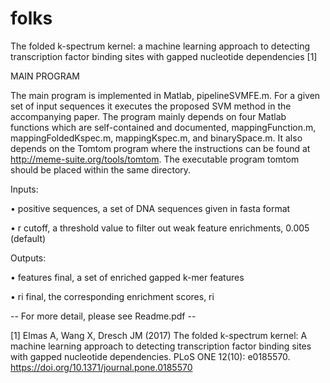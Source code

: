 # folks
The folded k-spectrum kernel: a machine learning approach to detecting transcription factor binding sites with gapped nucleotide dependencies [1]


MAIN PROGRAM

The main program is implemented in Matlab, pipelineSVMFE.m. For a given set of input sequences it executes the proposed SVM method in the accompanying paper. The program mainly depends on four Matlab functions which are self-contained and documented, mappingFunction.m, mappingFoldedKspec.m, mappingKspec.m, and binarySpace.m. It also depends on the Tomtom program where the instructions can be found at http://meme-suite.org/tools/tomtom. The executable program tomtom should be placed within the same directory.

Inputs:

• positive sequences, a set of DNA sequences given in fasta format

• r cutoff, a threshold value to filter out weak feature enrichments, 0.005 (default)

Outputs:

• features final, a set of enriched gapped k-mer features 

• ri final, the corresponding enrichment scores, ri


-- For more detail, please see Readme.pdf --

[1] Elmas A, Wang X, Dresch JM (2017) The folded k-spectrum kernel: A machine learning approach to detecting transcription factor binding sites with gapped nucleotide dependencies. PLoS ONE 12(10): e0185570. https://doi.org/10.1371/journal.pone.0185570
